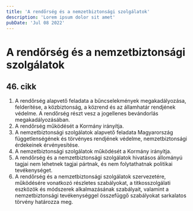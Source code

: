 ```yaml
---
title: 'A rendőrség és a nemzetbiztonsági szolgálatok'
description: 'Lorem ipsum dolor sit amet'
pubDate: 'Jul 08 2022'
---
```


# A rendőrség és a nemzetbiztonsági szolgálatok

## 46. cikk
1. A rendőrség alapvető feladata a bűncselekmények megakadályozása, felderítése, a közbiztonság, a közrend és az államhatár rendjének védelme. A rendőrség részt vesz a jogellenes bevándorlás megakadályozásában.
2. A rendőrség működését a Kormány irányítja.
3. A nemzetbiztonsági szolgálatok alapvető feladata Magyarország függetlenségének és törvényes rendjének védelme, nemzetbiztonsági érdekeinek érvényesítése.
4. A nemzetbiztonsági szolgálatok működését a Kormány irányítja.
5. A rendőrség és a nemzetbiztonsági szolgálatok hivatásos állományú tagjai nem lehetnek tagjai pártnak, és nem folytathatnak politikai tevékenységet.
6. A rendőrség és a nemzetbiztonsági szolgálatok szervezetére, működésére vonatkozó részletes szabályokat, a titkosszolgálati eszközök és módszerek alkalmazásának szabályait, valamint a nemzetbiztonsági tevékenységgel összefüggő szabályokat sarkalatos törvény határozza meg.
